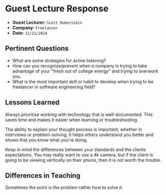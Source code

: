 # Guest Lecture Response
* **Guest Lecturer:** `Scott Duberstein`
* **Company:** `Freelancer`
* **Date:** `11/21/2024`

## Pertinent Questions
* What are some strategies for active listening?
* How can you recognize/prevent when a company is trying to take advantage of your "fresh out of college energy" and trying to overwork you.
* What is the most important skill or habit to develop when trying to be freelancer in software engineering field?

## Lessons Learned
Always prioritize working with technology that is well-documented. This saves time and makes it easier when learning or troubleshooting.

The ability to explain your thought process is important, whether in interviews or problem-solving, it helps others understand you better and shows that you know what you're doing.

Keep in mind the differences between your standards and the clients expectations. You may really want to use a 4k camera, but if the client is going to be viewing vertically on their phone, then it is not worth the trouble.

## Differences in Teaching
Sometimes the point is the problem rather how to solve it.